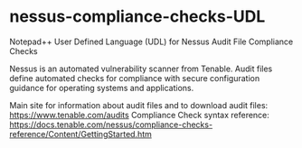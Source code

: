 # nessus-compliance-checks-UDL
Notepad++ User Defined Language (UDL) for Nessus Audit File Compliance Checks

Nessus is an automated vulnerability scanner from Tenable. Audit files define automated checks for compliance with secure configuration guidance for operating systems and applications.

Main site for information about audit files and to download audit files: https://www.tenable.com/audits
Compliance Check syntax reference: https://docs.tenable.com/nessus/compliance-checks-reference/Content/GettingStarted.htm
